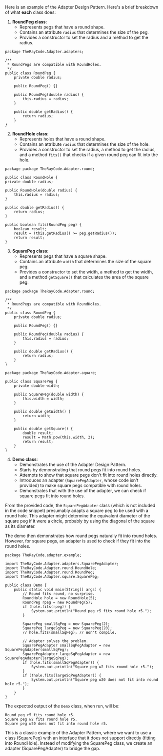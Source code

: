 Here is an example of the Adapter Design Pattern. Here's a brief breakdown of what **each** class does:

1. **RoundPeg class**:
   - Represents pegs that have a round shape.
   - Contains an attribute `radius` that determines the size of the peg.
   - Provides a constructor to set the radius and a method to get the radius.

```
package TheRayCode.Adapter.adapters;

/**
 * RoundPegs are compatible with RoundHoles.
 */
public class RoundPeg {
    private double radius;

    public RoundPeg() {}

    public RoundPeg(double radius) {
        this.radius = radius;
    }

    public double getRadius() {
        return radius;
    }
}
```

2. **RoundHole class**:
   - Represents holes that have a round shape.
   - Contains an attribute `radius` that determines the size of the hole.
   - Provides a constructor to set the radius, a method to get the radius, and a method `fits()` that checks if a given round peg can fit into the hole.

```
package package TheRayCode.Adapter.round;

public class RoundHole {
private double radius;

public RoundHole(double radius) {
    this.radius = radius;
}

public double getRadius() {
    return radius;
}

public boolean fits(RoundPeg peg) {
    boolean result;
    result = (this.getRadius() >= peg.getRadius());
    return result;
}
```


3. **SquarePeg class**:
   - Represents pegs that have a square shape.
   - Contains an attribute `width` that determines the size of the square peg.
   - Provides a constructor to set the width, a method to get the width, and a method `getSquare()` that calculates the area of the square peg.

```
package package TheRayCode.Adapter.round;

/**
 * RoundPegs are compatible with RoundHoles.
 */
public class RoundPeg {
    private double radius;

    public RoundPeg() {}

    public RoundPeg(double radius) {
        this.radius = radius;
    }

    public double getRadius() {
        return radius;
    }
}
```


```
package package TheRayCode.Adapter.aquare;

public class SquarePeg {
    private double width;

    public SquarePeg(double width) {
        this.width = width;
    }

    public double getWidth() {
        return width;
    }

    public double getSquare() {
        double result;
        result = Math.pow(this.width, 2);
        return result;
    }
}
```



4. **Demo class**:
   - Demonstrates the use of the Adapter Design Pattern.
   - Starts by demonstrating that round pegs fit into round holes.
   - Attempts to show that square pegs don't fit into round holes directly.
   - Introduces an adapter (`SquarePegAdapter`, whose code isn't provided) to make square pegs compatible with round holes.
   - Demonstrates that with the use of the adapter, we can check if square pegs fit into round holes.

From the provided code, the `SquarePegAdapter` class (which is not included in the code snippet) presumably adapts a square peg to be used with a round hole. This adapter might determine the equivalent diameter of the square peg if it were a circle, probably by using the diagonal of the square as its diameter.

The demo then demonstrates how round pegs naturally fit into round holes. However, for square pegs, an adapter is used to check if they fit into the round holes.

```
package TheRayCode.adapter.example;

import TheRayCode.Adapter.adapters.SquarePegAdapter;
import TheRayCode.Adapter.round.RoundHole;
import TheRayCode.Adapter.round.RoundPeg;
import TheRayCode.Adapter.square.SquarePeg;

public class Demo {
    public static void main(String[] args) {
        // Round fits round, no surprise.
        RoundHole hole = new RoundHole(5);
        RoundPeg rpeg = new RoundPeg(5);
        if (hole.fits(rpeg)) {
            System.out.println("Round peg r5 fits round hole r5.");
        }

        SquarePeg smallSqPeg = new SquarePeg(2);
        SquarePeg largeSqPeg = new SquarePeg(20);
        // hole.fits(smallSqPeg); // Won't compile.

        // Adapter solves the problem.
        SquarePegAdapter smallSqPegAdapter = new SquarePegAdapter(smallSqPeg);
        SquarePegAdapter largeSqPegAdapter = new SquarePegAdapter(largeSqPeg);
        if (hole.fits(smallSqPegAdapter)) {
            System.out.println("Square peg w2 fits round hole r5.");
        }
        if (!hole.fits(largeSqPegAdapter)) {
            System.out.println("Square peg w20 does not fit into round hole r5.");
        }
    }
}
```

The expected output of the `Demo` class, when run, will be:
```
Round peg r5 fits round hole r5.
Square peg w2 fits round hole r5.
Square peg w20 does not fit into round hole r5.
```

This is a classic example of the Adapter Pattern, where we want to use a class (SquarePeg) with an interface that it does not support directly (fitting into RoundHole). Instead of modifying the SquarePeg class, we create an adapter (SquarePegAdapter) to bridge the gap.




























